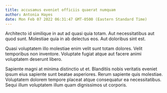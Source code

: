 ```yaml
---
title: accusamus eveniet officiis quaerat numquam
author: Antonia Hayes
date: Mon Feb 07 2022 06:31:47 GMT-0500 (Eastern Standard Time)
---
```

Architecto id similique in aut ad quasi quia totam. Aut necessitatibus aut quod sunt. Molestiae quia in ab delectus eos. Aut doloribus sint est.

 Quasi voluptatem illo molestiae enim velit sunt totam dolores. Velit temporibus non inventore. Voluptate fugiat atque aut facere animi voluptatem deserunt libero.

 Sapiente magni at minima distinctio ut et. Blanditiis nobis veritatis eveniet ipsum eius sapiente sunt beatae asperiores. Rerum sapiente quis molestiae. Voluptatem dolorem tempore placeat atque consequatur ea necessitatibus. Sequi illum voluptatem illum quam dignissimos ut corporis.